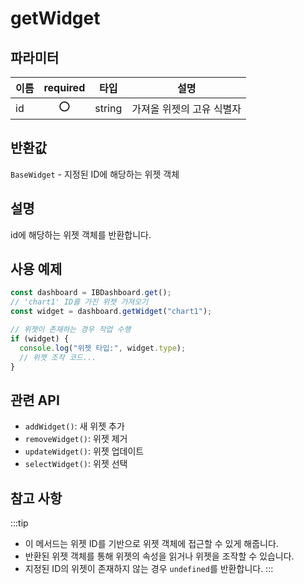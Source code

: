 # getWidget

## 파라미터

| 이름 | required |타입   | 설명                      |
| ---- | :--:|------ | ------------------------- |
| id   | ⭕|string | 가져올 위젯의 고유 식별자 |

## 반환값

`BaseWidget` - 지정된 ID에 해당하는 위젯 객체

## 설명

id에 해당하는 위젯 객체를 반환합니다.

## 사용 예제

```javascript
const dashboard = IBDashboard.get();
// 'chart1' ID를 가진 위젯 가져오기
const widget = dashboard.getWidget("chart1");

// 위젯이 존재하는 경우 작업 수행
if (widget) {
  console.log("위젯 타입:", widget.type);
  // 위젯 조작 코드...
}
```
## 관련 API

- `addWidget()`: 새 위젯 추가
- `removeWidget()`: 위젯 제거
- `updateWidget()`: 위젯 업데이트
- `selectWidget()`: 위젯 선택

## 참고 사항
:::tip
- 이 메서드는 위젯 ID를 기반으로 위젯 객체에 접근할 수 있게 해줍니다.
- 반환된 위젯 객체를 통해 위젯의 속성을 읽거나 위젯을 조작할 수 있습니다.
- 지정된 ID의 위젯이 존재하지 않는 경우 `undefined`를 반환합니다.
:::